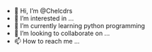 - 👋 Hi, I’m @Chelcdrs
- 👀 I’m interested in ...
- 🌱 I’m currently learning python programming
- 💞️ I’m looking to collaborate on ...
- 📫 How to reach me ...

<!---
Chelcdrs/Chelcdrs is a ✨ special ✨ repository because its `README.md` (this file) appears on your GitHub profile.
You can click the Preview link to take a look at your changes.
--->
